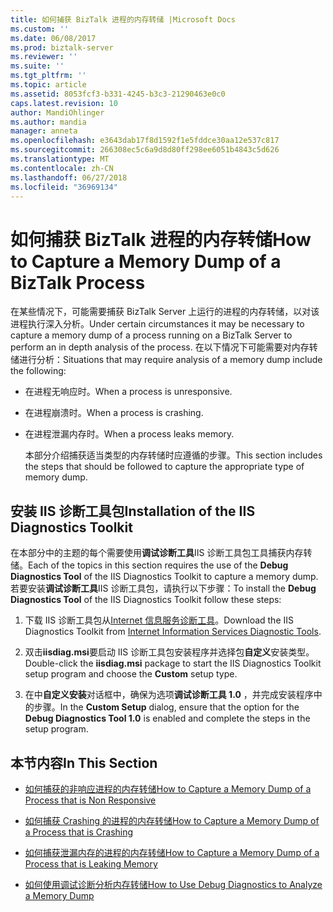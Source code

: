 ```yaml
---
title: 如何捕获 BizTalk 进程的内存转储 |Microsoft Docs
ms.custom: ''
ms.date: 06/08/2017
ms.prod: biztalk-server
ms.reviewer: ''
ms.suite: ''
ms.tgt_pltfrm: ''
ms.topic: article
ms.assetid: 8053fcf3-b331-4245-b3c3-21290463e0c0
caps.latest.revision: 10
author: MandiOhlinger
ms.author: mandia
manager: anneta
ms.openlocfilehash: e3643dab17f8d1592f1e5fddce30aa12e537c817
ms.sourcegitcommit: 266308ec5c6a9d8d80ff298ee6051b4843c5d626
ms.translationtype: MT
ms.contentlocale: zh-CN
ms.lasthandoff: 06/27/2018
ms.locfileid: "36969134"
---
```

# <a name="how-to-capture-a-memory-dump-of-a-biztalk-process"></a><span data-ttu-id="83518-102">如何捕获 BizTalk 进程的内存转储</span><span class="sxs-lookup"><span data-stu-id="83518-102">How to Capture a Memory Dump of a BizTalk Process</span></span>
<span data-ttu-id="83518-103">在某些情况下，可能需要捕获 BizTalk Server 上运行的进程的内存转储，以对该进程执行深入分析。</span><span class="sxs-lookup"><span data-stu-id="83518-103">Under certain circumstances it may be necessary to capture a memory dump of a process running on a BizTalk Server to perform an in depth analysis of the process.</span></span> <span data-ttu-id="83518-104">在以下情况下可能需要对内存转储进行分析：</span><span class="sxs-lookup"><span data-stu-id="83518-104">Situations that may require analysis of a memory dump include the following:</span></span>  
  
- <span data-ttu-id="83518-105">在进程无响应时。</span><span class="sxs-lookup"><span data-stu-id="83518-105">When a process is unresponsive.</span></span>  
  
- <span data-ttu-id="83518-106">在进程崩溃时。</span><span class="sxs-lookup"><span data-stu-id="83518-106">When a process is crashing.</span></span>  
  
- <span data-ttu-id="83518-107">在进程泄漏内存时。</span><span class="sxs-lookup"><span data-stu-id="83518-107">When a process leaks memory.</span></span>  
  
  <span data-ttu-id="83518-108">本部分介绍捕获适当类型的内存转储时应遵循的步骤。</span><span class="sxs-lookup"><span data-stu-id="83518-108">This section includes the steps that should be followed to capture the appropriate type of memory dump.</span></span>  
  
## <a name="installation-of-the-iis-diagnostics-toolkit"></a><span data-ttu-id="83518-109">安装 IIS 诊断工具包</span><span class="sxs-lookup"><span data-stu-id="83518-109">Installation of the IIS Diagnostics Toolkit</span></span>  
 <span data-ttu-id="83518-110">在本部分中的主题的每个需要使用**调试诊断工具**IIS 诊断工具包工具捕获内存转储。</span><span class="sxs-lookup"><span data-stu-id="83518-110">Each of the topics in this section requires the use of the **Debug Diagnostics Tool** of the IIS Diagnostics Toolkit to capture a memory dump.</span></span> <span data-ttu-id="83518-111">若要安装**调试诊断工具**IIS 诊断工具包，请执行以下步骤：</span><span class="sxs-lookup"><span data-stu-id="83518-111">To install the **Debug Diagnostics Tool** of the IIS Diagnostics Toolkit follow these steps:</span></span>  
  
1.  <span data-ttu-id="83518-112">下载 IIS 诊断工具包从[Internet 信息服务诊断工具](http://go.microsoft.com/fwlink/?LinkId=64426)。</span><span class="sxs-lookup"><span data-stu-id="83518-112">Download the IIS Diagnostics Toolkit from [Internet Information Services Diagnostic Tools](http://go.microsoft.com/fwlink/?LinkId=64426).</span></span>  
  
2.  <span data-ttu-id="83518-113">双击**iisdiag.msi**要启动 IIS 诊断工具包安装程序并选择包**自定义**安装类型。</span><span class="sxs-lookup"><span data-stu-id="83518-113">Double-click the **iisdiag.msi** package to start the IIS Diagnostics Toolkit setup program and choose the **Custom** setup type.</span></span>  
  
3.  <span data-ttu-id="83518-114">在中**自定义安装**对话框中，确保为选项**调试诊断工具 1.0** ，并完成安装程序中的步骤。</span><span class="sxs-lookup"><span data-stu-id="83518-114">In the **Custom Setup** dialog, ensure that the option for the **Debug Diagnostics Tool 1.0** is enabled and complete the steps in the setup program.</span></span>  
  
## <a name="in-this-section"></a><span data-ttu-id="83518-115">本节内容</span><span class="sxs-lookup"><span data-stu-id="83518-115">In This Section</span></span>  
  
-   [<span data-ttu-id="83518-116">如何捕获的非响应进程的内存转储</span><span class="sxs-lookup"><span data-stu-id="83518-116">How to Capture a Memory Dump of a Process that is Non Responsive</span></span>](../core/how-to-capture-a-memory-dump-of-a-process-that-is-non-responsive.md)  
  
-   [<span data-ttu-id="83518-117">如何捕获 Crashing 的进程的内存转储</span><span class="sxs-lookup"><span data-stu-id="83518-117">How to Capture a Memory Dump of a Process that is Crashing</span></span>](../core/how-to-capture-a-memory-dump-of-a-process-that-is-crashing.md)  
  
-   [<span data-ttu-id="83518-118">如何捕获泄漏内存的进程的内存转储</span><span class="sxs-lookup"><span data-stu-id="83518-118">How to Capture a Memory Dump of a Process that is Leaking Memory</span></span>](../core/how-to-capture-a-memory-dump-of-a-process-that-is-leaking-memory.md)  
  
-   [<span data-ttu-id="83518-119">如何使用调试诊断分析内存转储</span><span class="sxs-lookup"><span data-stu-id="83518-119">How to Use Debug Diagnostics to Analyze a Memory Dump</span></span>](../core/how-to-use-debug-diagnostics-to-analyze-a-memory-dump.md)